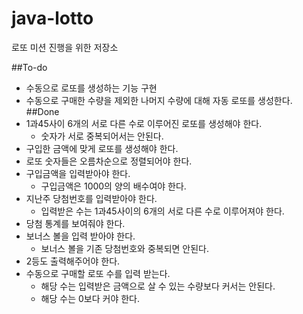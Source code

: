 # java-lotto
로또 미션 진행을 위한 저장소

##To-do
 - 수동으로 로또를 생성하는 기능 구현
 - 수동으로 구매한 수량을 제외한 나머지 수량에 대해 자동 로또를 생성한다.
##Done
 - 1과45사이 6개의 서로 다른 수로 이루어진 로또를 생성해야 한다.
    - 숫자가 서로 중복되어서는 안된다.
 - 구입한 금액에 맞게 로또를 생성해야 한다.
 - 로또 숫자들은 오름차순으로 정렬되어야 한다.
 - 구입금액을 입력받아야 한다.
   - 구입금액은 1000의 양의 배수여야 한다.
 - 지난주 당첨번호를 입력받아야 한다.
   - 입력받은 수는 1과45사이의 6개의 서로 다른 수로 이루어져야 한다.
 - 당첨 통계를 보여줘야 한다.
 - 보너스 볼을 입력 받아야 한다.
    - 보너스 볼을 기존 당첨번호와 중복되면 안된다.
 - 2등도 출력해주어야 한다.
 - 수동으로 구매할 로또 수를 입력 받는다.
    - 해당 수는 입력받은 금액으로 살 수 있는 수량보다 커서는 안된다.
    - 해당 수는 0보다 커야 한다.